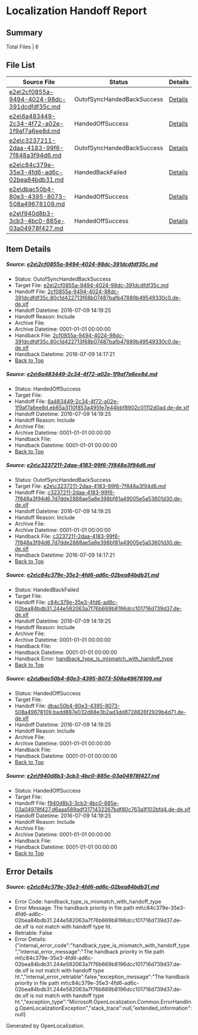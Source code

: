 # <a name='report-top'></a> Localization Handoff Report

## Summary
 Total Files | 6

## File List
 Source File | Status | Details 
 ----------- | ------ | ------- 
 [e2e\2cf0855a-9494-4024-98dc-391dcdfdf35c.md](https://github.com/OpenLocalizationTestOrg/oltest/blob/d86658e5fca686d6be3609f74db440ddd4c39288/e2e/2cf0855a-9494-4024-98dc-391dcdfdf35c.md) | OutofSyncHandedBackSuccess | [Details](#386d95ac0be6f72d606c1079cb7f0ed938ed15cc1)
 [e2e\6a483449-2c34-4f72-a02e-1f9af7a6ee8d.md](https://github.com/OpenLocalizationTestOrg/oltest/blob/ae985b60c23e7121f7aa960e084d6ac642efb567/e2e/6a483449-2c34-4f72-a02e-1f9af7a6ee8d.md) | HandedOffSuccess | [Details](#0e180c190b1b2d308f4cd7d6dc4aa2f4263926cd2)
 [e2e\c3237211-2daa-4183-99f6-7f848a3f94d6.md](https://github.com/OpenLocalizationTestOrg/oltest/blob/d175cde93b701372ff3d32dcc2e1bd14add27d32/e2e/c3237211-2daa-4183-99f6-7f848a3f94d6.md) | OutofSyncHandedBackSuccess | [Details](#5fd7b68bb95efc2a4d5b33ab3a371a319e9e13d94)
 [e2e\c84c379e-35e3-4fd6-ad6c-02bea84bdb31.md](https://github.com/OpenLocalizationTestOrg/oltest/blob/2fa2486d979a67910c0866b6546b0b1d7228a35e/e2e/c84c379e-35e3-4fd6-ad6c-02bea84bdb31.md) | HandedBackFailed | [Details](#13958a9c7c9175f08d66ea7fdcf27c3dab489a6c5)
 [e2e\dbac50b4-80e3-4395-8073-508a49678109.md](https://github.com/OpenLocalizationTestOrg/oltest/blob/edb087c5aa1c7179861c60b6c16569c3a42fcf8d/e2e/dbac50b4-80e3-4395-8073-508a49678109.md) | HandedOffSuccess | [Details](#dbf9653d0ef89deb5ef4a61a89dbed9a5d8dfc3a7)
 [e2e\f940d8b3-3cb3-4bc0-885e-03a04978f427.md](https://github.com/OpenLocalizationTestOrg/oltest/blob/edb087c5aa1c7179861c60b6c16569c3a42fcf8d/e2e/f940d8b3-3cb3-4bc0-885e-03a04978f427.md) | HandedOffSuccess | [Details](#b6628d232e7fbb838f760211b92decda67fcfef29)

## Item Details
##### <a name='386d95ac0be6f72d606c1079cb7f0ed938ed15cc1'></a> Source: [e2e\2cf0855a-9494-4024-98dc-391dcdfdf35c.md](https://github.com/OpenLocalizationTestOrg/oltest/blob/d86658e5fca686d6be3609f74db440ddd4c39288/e2e/2cf0855a-9494-4024-98dc-391dcdfdf35c.md)
* Status: OutofSyncHandedBackSuccess
* Target File: [e2e\2cf0855a-9494-4024-98dc-391dcdfdf35c.md](https://github.com/OpenLocalizationTestOrg/oltest-dede-fly/blob/f4bd1601bf423a41d54256193b1a56c18947cf6c/e2e/2cf0855a-9494-4024-98dc-391dcdfdf35c.md)
* Handoff File: [2cf0855a-9494-4024-98dc-391dcdfdf35c.80c1d422713f68b07487bafb47889b49549330c0.de-de.xlf](https://github.com/OpenLocalizationTestOrg/olhandoff-e2e/blob/0c80a22f6483617adaec2f4c38f8ea6220602a1b/ol-handoff/OpenLocalizationTestOrg/oltest-dede-fly/ci/2cf0855a-9494-4024-98dc-391dcdfdf35c.80c1d422713f68b07487bafb47889b49549330c0.de-de.xlf)
* Handoff Datetime: 2016-07-09 14:19:25
* Handoff Reason: Include
* Archive File: 
* Archive Datetime: 0001-01-01 00:00:00
* Handback File: [2cf0855a-9494-4024-98dc-391dcdfdf35c.80c1d422713f68b07487bafb47889b49549330c0.de-de.xlf](https://github.com/OpenLocalizationTestOrg/olhandback-e2e/blob/eff6d1add01c4bd632b16e737911d3a1ed1935d2/ol-handback/OpenLocalizationTestOrg/oltest-dede-fly/ci/mt/2cf0855a-9494-4024-98dc-391dcdfdf35c.80c1d422713f68b07487bafb47889b49549330c0.de-de.xlf)
* Handback Datetime: 2016-07-09 14:17:21
* [Back to Top](#report-top)

##### <a name='0e180c190b1b2d308f4cd7d6dc4aa2f4263926cd2'></a> Source: [e2e\6a483449-2c34-4f72-a02e-1f9af7a6ee8d.md](https://github.com/OpenLocalizationTestOrg/oltest/blob/ae985b60c23e7121f7aa960e084d6ac642efb567/e2e/6a483449-2c34-4f72-a02e-1f9af7a6ee8d.md)
* Status: HandedOffSuccess
* Target File: 
* Handoff File: [6a483449-2c34-4f72-a02e-1f9af7a6ee8d.eb65a3110f853a495fe7e44bbf8902c01112d0ad.de-de.xlf](https://github.com/OpenLocalizationTestOrg/olhandoff-e2e/blob/0c80a22f6483617adaec2f4c38f8ea6220602a1b/ol-handoff/OpenLocalizationTestOrg/oltest-dede-fly/ci/6a483449-2c34-4f72-a02e-1f9af7a6ee8d.eb65a3110f853a495fe7e44bbf8902c01112d0ad.de-de.xlf)
* Handoff Datetime: 2016-07-09 14:19:25
* Handoff Reason: Include
* Archive File: 
* Archive Datetime: 0001-01-01 00:00:00
* Handback File: 
* Handback Datetime: 0001-01-01 00:00:00
* [Back to Top](#report-top)

##### <a name='5fd7b68bb95efc2a4d5b33ab3a371a319e9e13d94'></a> Source: [e2e\c3237211-2daa-4183-99f6-7f848a3f94d6.md](https://github.com/OpenLocalizationTestOrg/oltest/blob/d175cde93b701372ff3d32dcc2e1bd14add27d32/e2e/c3237211-2daa-4183-99f6-7f848a3f94d6.md)
* Status: OutofSyncHandedBackSuccess
* Target File: [e2e\c3237211-2daa-4183-99f6-7f848a3f94d6.md](https://github.com/OpenLocalizationTestOrg/oltest-dede-fly/blob/f4bd1601bf423a41d54256193b1a56c18947cf6c/e2e/c3237211-2daa-4183-99f6-7f848a3f94d6.md)
* Handoff File: [c3237211-2daa-4183-99f6-7f848a3f94d6.7d7dde2888ae5a8e398bf81a49005e5a53601d30.de-de.xlf](https://github.com/OpenLocalizationTestOrg/olhandoff-e2e/blob/0c80a22f6483617adaec2f4c38f8ea6220602a1b/ol-handoff/OpenLocalizationTestOrg/oltest-dede-fly/ci/c3237211-2daa-4183-99f6-7f848a3f94d6.7d7dde2888ae5a8e398bf81a49005e5a53601d30.de-de.xlf)
* Handoff Datetime: 2016-07-09 14:19:25
* Handoff Reason: Include
* Archive File: 
* Archive Datetime: 0001-01-01 00:00:00
* Handback File: [c3237211-2daa-4183-99f6-7f848a3f94d6.7d7dde2888ae5a8e398bf81a49005e5a53601d30.de-de.xlf](https://github.com/OpenLocalizationTestOrg/olhandback-e2e/blob/eff6d1add01c4bd632b16e737911d3a1ed1935d2/ol-handback/OpenLocalizationTestOrg/oltest-dede-fly/ci/mt/c3237211-2daa-4183-99f6-7f848a3f94d6.7d7dde2888ae5a8e398bf81a49005e5a53601d30.de-de.xlf)
* Handback Datetime: 2016-07-09 14:17:21
* [Back to Top](#report-top)

##### <a name='13958a9c7c9175f08d66ea7fdcf27c3dab489a6c5'></a> Source: [e2e\c84c379e-35e3-4fd6-ad6c-02bea84bdb31.md](https://github.com/OpenLocalizationTestOrg/oltest/blob/2fa2486d979a67910c0866b6546b0b1d7228a35e/e2e/c84c379e-35e3-4fd6-ad6c-02bea84bdb31.md)
* Status: HandedBackFailed
* Target File: 
* Handoff File: [c84c379e-35e3-4fd6-ad6c-02bea84bdb31.244e582063a7f76b669b8196dcc101716d739d37.de-de.xlf](https://github.com/OpenLocalizationTestOrg/olhandoff-e2e/blob/0c80a22f6483617adaec2f4c38f8ea6220602a1b/ol-handoff/OpenLocalizationTestOrg/oltest-dede-fly/ci/c84c379e-35e3-4fd6-ad6c-02bea84bdb31.244e582063a7f76b669b8196dcc101716d739d37.de-de.xlf)
* Handoff Datetime: 2016-07-09 14:19:25
* Handoff Reason: Include
* Archive File: 
* Archive Datetime: 0001-01-01 00:00:00
* Handback File: 
* Handback Datetime: 0001-01-01 00:00:00
* Handback Error: [handback_type_is_mismatch_with_handoff_type](#13958a9c7c9175f08d66ea7fdcf27c3dab489a6c5handback_type_is_mismatch_with_handoff_type)
* [Back to Top](#report-top)

##### <a name='dbf9653d0ef89deb5ef4a61a89dbed9a5d8dfc3a7'></a> Source: [e2e\dbac50b4-80e3-4395-8073-508a49678109.md](https://github.com/OpenLocalizationTestOrg/oltest/blob/edb087c5aa1c7179861c60b6c16569c3a42fcf8d/e2e/dbac50b4-80e3-4395-8073-508a49678109.md)
* Status: HandedOffSuccess
* Target File: 
* Handoff File: [dbac50b4-80e3-4395-8073-508a49678109.badd887e032d68e3b2ad3dd8728826f2929b4d71.de-de.xlf](https://github.com/OpenLocalizationTestOrg/olhandoff-e2e/blob/0c80a22f6483617adaec2f4c38f8ea6220602a1b/ol-handoff/OpenLocalizationTestOrg/oltest-dede-fly/ci/dbac50b4-80e3-4395-8073-508a49678109.badd887e032d68e3b2ad3dd8728826f2929b4d71.de-de.xlf)
* Handoff Datetime: 2016-07-09 14:19:25
* Handoff Reason: Include
* Archive File: 
* Archive Datetime: 0001-01-01 00:00:00
* Handback File: 
* Handback Datetime: 0001-01-01 00:00:00
* [Back to Top](#report-top)

##### <a name='b6628d232e7fbb838f760211b92decda67fcfef29'></a> Source: [e2e\f940d8b3-3cb3-4bc0-885e-03a04978f427.md](https://github.com/OpenLocalizationTestOrg/oltest/blob/edb087c5aa1c7179861c60b6c16569c3a42fcf8d/e2e/f940d8b3-3cb3-4bc0-885e-03a04978f427.md)
* Status: HandedOffSuccess
* Target File: 
* Handoff File: [f940d8b3-3cb3-4bc0-885e-03a04978f427.d6aaa589adf3171432267bdf80c763a1f102bfd4.de-de.xlf](https://github.com/OpenLocalizationTestOrg/olhandoff-e2e/blob/0c80a22f6483617adaec2f4c38f8ea6220602a1b/ol-handoff/OpenLocalizationTestOrg/oltest-dede-fly/ci/f940d8b3-3cb3-4bc0-885e-03a04978f427.d6aaa589adf3171432267bdf80c763a1f102bfd4.de-de.xlf)
* Handoff Datetime: 2016-07-09 14:19:25
* Handoff Reason: Include
* Archive File: 
* Archive Datetime: 0001-01-01 00:00:00
* Handback File: 
* Handback Datetime: 0001-01-01 00:00:00
* [Back to Top](#report-top)


## Error Details
##### <a name='13958a9c7c9175f08d66ea7fdcf27c3dab489a6c5handback_type_is_mismatch_with_handoff_type'></a> Source: [e2e\c84c379e-35e3-4fd6-ad6c-02bea84bdb31.md](#13958a9c7c9175f08d66ea7fdcf27c3dab489a6c5)
* Error Code: handback_type_is_mismatch_with_handoff_type
* Error Message: The handback priority in file path mt\c84c379e-35e3-4fd6-ad6c-02bea84bdb31.244e582063a7f76b669b8196dcc101716d739d37.de-de.xlf is not match with handoff type ht.
* Retriable: False
* Error Details: {"internal_error_code":"handback_type_is_mismatch_with_handoff_type","internal_error_message":"The handback priority in file path mt\\c84c379e-35e3-4fd6-ad6c-02bea84bdb31.244e582063a7f76b669b8196dcc101716d739d37.de-de.xlf is not match with handoff type ht.","internal_error_retriable":false,"exception_message":"The handback priority in file path mt\\c84c379e-35e3-4fd6-ad6c-02bea84bdb31.244e582063a7f76b669b8196dcc101716d739d37.de-de.xlf is not match with handoff type ht.","exception_type":"Microsoft.OpenLocalization.Common.ErrorHandling.OpenLocalizationException","stack_trace":null,"extended_information":null}


Generated by OpenLocalization.
